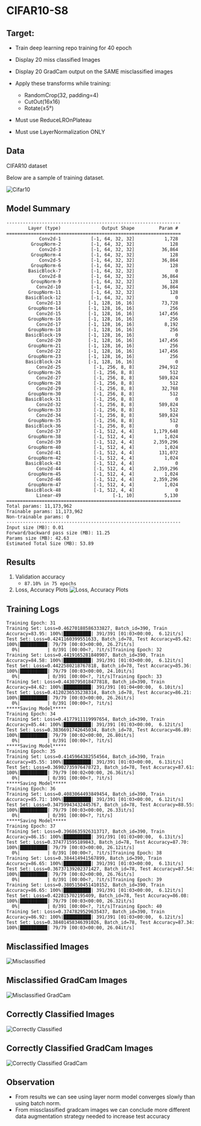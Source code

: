 # CIFAR10-S8

## Target:

- Train deep learning repo training for 40 epoch

- Display 20 miss classified Images

- Display 20 GradCam output on the SAME misclassified images

- Apply these transforms while training:
  - RandomCrop(32, padding=4)
  - CutOut(16x16)
  - Rotate(±5°)

- Must use ReduceLROnPlateau

- Must use LayerNormalization ONLY

## Data

CIFAR10 dataset

Below are a sample of training dataset.


![Cifar10](images/training_sample.png "Cifar10")


## Model Summary

```
----------------------------------------------------------------
        Layer (type)               Output Shape         Param #
================================================================
            Conv2d-1           [-1, 64, 32, 32]           1,728
         GroupNorm-2           [-1, 64, 32, 32]             128
            Conv2d-3           [-1, 64, 32, 32]          36,864
         GroupNorm-4           [-1, 64, 32, 32]             128
            Conv2d-5           [-1, 64, 32, 32]          36,864
         GroupNorm-6           [-1, 64, 32, 32]             128
        BasicBlock-7           [-1, 64, 32, 32]               0
            Conv2d-8           [-1, 64, 32, 32]          36,864
         GroupNorm-9           [-1, 64, 32, 32]             128
           Conv2d-10           [-1, 64, 32, 32]          36,864
        GroupNorm-11           [-1, 64, 32, 32]             128
       BasicBlock-12           [-1, 64, 32, 32]               0
           Conv2d-13          [-1, 128, 16, 16]          73,728
        GroupNorm-14          [-1, 128, 16, 16]             256
           Conv2d-15          [-1, 128, 16, 16]         147,456
        GroupNorm-16          [-1, 128, 16, 16]             256
           Conv2d-17          [-1, 128, 16, 16]           8,192
        GroupNorm-18          [-1, 128, 16, 16]             256
       BasicBlock-19          [-1, 128, 16, 16]               0
           Conv2d-20          [-1, 128, 16, 16]         147,456
        GroupNorm-21          [-1, 128, 16, 16]             256
           Conv2d-22          [-1, 128, 16, 16]         147,456
        GroupNorm-23          [-1, 128, 16, 16]             256
       BasicBlock-24          [-1, 128, 16, 16]               0
           Conv2d-25            [-1, 256, 8, 8]         294,912
        GroupNorm-26            [-1, 256, 8, 8]             512
           Conv2d-27            [-1, 256, 8, 8]         589,824
        GroupNorm-28            [-1, 256, 8, 8]             512
           Conv2d-29            [-1, 256, 8, 8]          32,768
        GroupNorm-30            [-1, 256, 8, 8]             512
       BasicBlock-31            [-1, 256, 8, 8]               0
           Conv2d-32            [-1, 256, 8, 8]         589,824
        GroupNorm-33            [-1, 256, 8, 8]             512
           Conv2d-34            [-1, 256, 8, 8]         589,824
        GroupNorm-35            [-1, 256, 8, 8]             512
       BasicBlock-36            [-1, 256, 8, 8]               0
           Conv2d-37            [-1, 512, 4, 4]       1,179,648
        GroupNorm-38            [-1, 512, 4, 4]           1,024
           Conv2d-39            [-1, 512, 4, 4]       2,359,296
        GroupNorm-40            [-1, 512, 4, 4]           1,024
           Conv2d-41            [-1, 512, 4, 4]         131,072
        GroupNorm-42            [-1, 512, 4, 4]           1,024
       BasicBlock-43            [-1, 512, 4, 4]               0
           Conv2d-44            [-1, 512, 4, 4]       2,359,296
        GroupNorm-45            [-1, 512, 4, 4]           1,024
           Conv2d-46            [-1, 512, 4, 4]       2,359,296
        GroupNorm-47            [-1, 512, 4, 4]           1,024
       BasicBlock-48            [-1, 512, 4, 4]               0
           Linear-49                   [-1, 10]           5,130
================================================================
Total params: 11,173,962
Trainable params: 11,173,962
Non-trainable params: 0
----------------------------------------------------------------
Input size (MB): 0.01
Forward/backward pass size (MB): 11.25
Params size (MB): 42.63
Estimated Total Size (MB): 53.89
```

## Results

1. Validation accuracy
    -  `87.10% in 75 epochs`
2.  Loss, Accuracy Plots
![Loss, Accuracy Plots](images/loss_accuracy_curve.png)
## Training Logs

```
Training Epoch: 31
Training Set: Loss=0.46270188586333827, Batch_id=390, Train Accuracy=83.95: 100%|██████████| 391/391 [01:03<00:00,  6.12it/s]
Test Set: Loss=0.4241160399551633, Batch_id=78, Test Accuracy=85.62: 100%|██████████| 79/79 [00:03<00:00, 26.27it/s]
  0%|          | 0/391 [00:00<?, ?it/s]Training Epoch: 32
Training Set: Loss=0.4419165281840907, Batch_id=390, Train Accuracy=84.58: 100%|██████████| 391/391 [01:03<00:00,  6.12it/s]
Test Set: Loss=0.4422580218767818, Batch_id=78, Test Accuracy=85.36: 100%|██████████| 79/79 [00:03<00:00, 24.10it/s]
  0%|          | 0/391 [00:00<?, ?it/s]Training Epoch: 33
Training Set: Loss=0.4430795018477818, Batch_id=390, Train Accuracy=84.62: 100%|██████████| 391/391 [01:04<00:00,  6.10it/s]
Test Set: Loss=0.4120236535238314, Batch_id=78, Test Accuracy=86.21: 100%|██████████| 79/79 [00:03<00:00, 26.26it/s]
  0%|          | 0/391 [00:00<?, ?it/s]
*****Saving Model*****
Training Epoch: 34
Training Set: Loss=0.4177911119997654, Batch_id=390, Train Accuracy=85.44: 100%|██████████| 391/391 [01:03<00:00,  6.12it/s]
Test Set: Loss=0.3836691742645034, Batch_id=78, Test Accuracy=86.89: 100%|██████████| 79/79 [00:02<00:00, 26.80it/s]
  0%|          | 0/391 [00:00<?, ?it/s]
*****Saving Model*****
Training Epoch: 35
Training Set: Loss=0.4145964382554564, Batch_id=390, Train Accuracy=85.55: 100%|██████████| 391/391 [01:03<00:00,  6.13it/s]
Test Set: Loss=0.36902735976478723, Batch_id=78, Test Accuracy=87.61: 100%|██████████| 79/79 [00:02<00:00, 26.36it/s]
  0%|          | 0/391 [00:00<?, ?it/s]
*****Saving Model*****
Training Epoch: 36
Training Set: Loss=0.4083064493849454, Batch_id=390, Train Accuracy=85.71: 100%|██████████| 391/391 [01:03<00:00,  6.12it/s]
Test Set: Loss=0.34759943432445767, Batch_id=78, Test Accuracy=88.55: 100%|██████████| 79/79 [00:03<00:00, 26.33it/s]
  0%|          | 0/391 [00:00<?, ?it/s]
*****Saving Model*****
Training Epoch: 37
Training Set: Loss=0.3968635926313717, Batch_id=390, Train Accuracy=86.15: 100%|██████████| 391/391 [01:03<00:00,  6.13it/s]
Test Set: Loss=0.374771595189843, Batch_id=78, Test Accuracy=87.70: 100%|██████████| 79/79 [00:03<00:00, 26.12it/s]
  0%|          | 0/391 [00:00<?, ?it/s]Training Epoch: 38
Training Set: Loss=0.384414941567899, Batch_id=390, Train Accuracy=86.65: 100%|██████████| 391/391 [01:03<00:00,  6.13it/s]
Test Set: Loss=0.36737139202371427, Batch_id=78, Test Accuracy=87.54: 100%|██████████| 79/79 [00:02<00:00, 26.76it/s]
  0%|          | 0/391 [00:00<?, ?it/s]Training Epoch: 39
Training Set: Loss=0.3805150451410152, Batch_id=390, Train Accuracy=86.65: 100%|██████████| 391/391 [01:03<00:00,  6.12it/s]
Test Set: Loss=0.422815702195409, Batch_id=78, Test Accuracy=86.08: 100%|██████████| 79/79 [00:03<00:00, 26.32it/s]
  0%|          | 0/391 [00:00<?, ?it/s]Training Epoch: 40
Training Set: Loss=0.3747829529635437, Batch_id=390, Train Accuracy=86.92: 100%|██████████| 391/391 [01:03<00:00,  6.12it/s]
Test Set: Loss=0.38401458346391026, Batch_id=78, Test Accuracy=87.34: 100%|██████████| 79/79 [00:03<00:00, 26.04it/s]

```

## Misclassified Images

![Misclassified](images/missclassified.png)

## Misclassified GradCam Images

![Misclassified GradCam](images/missclassified_gradcam.png)

## Correctly Classified Images

![Correctly Classified](images/correct.png)

## Correctly Classified GradCam Images

![Correctly Classified GradCam](images/correct_gradcam.png)

## Observation

- From results we can see using layer norm model converges slowly than using batch norm.
- From missclassified gradcam images we can conclude more different data augmentation strategy needed to increase test accuracy